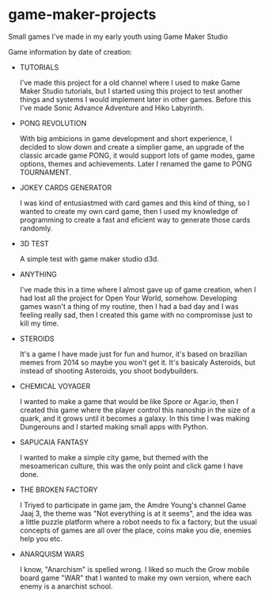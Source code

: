 # game-maker-projects
 Small games I've made in my early youth using Game Maker Studio

Game information by date of creation:

* TUTORIALS

  I've made this project for a old channel where I used to make
  Game Maker Studio tutorials, but I started using this project
  to test another things and systems I would implement later
  in other games. Before this I've made Sonic Advance Adventure
  and Hiko Labyrinth.
  
* PONG REVOLUTION

  With big ambicions in game development and short experience,
  I decided to slow down and create a simplier game, an upgrade
  of the classic arcade game PONG, it would support lots of
  game modes, game options, themes and achievements. Later I
  renamed the game to PONG TOURNAMENT.
  
* JOKEY CARDS GENERATOR

  I was kind of entusiastmed with card games and this kind of thing,
  so I wanted to create my own card game, then I used my knowledge
  of programming to create a fast and eficient way to generate
  those cards randomly.
  
* 3D TEST

  A simple test with game maker studio d3d.
  
* ANYTHING

  I've made this in a time where I almost gave up of game creation,
  when I had lost all the project for Open Your World, somehow.
  Developing games wasn't a thing of my routine, then I had a bad day
  and I was feeling really sad, then I created this game with no
  compromisse just to kill my time.
  
* STEROIDS

  It's a game I have made just for fun and humor, it's based on
  brazilian memes from 2014 so maybe you won't get it. It's basicaly
  Asteroids, but instead of shooting Asteroids, you shoot bodybuilders.
  
* CHEMICAL VOYAGER

  I wanted to make a game that would be like Spore or Agar.io, then I
  created this game where the player control this nanoship in the size
  of a quark, and it grows until it becomes a galaxy. In this time I was
  making Dungerouns and I started making small apps with Python.
  
* SAPUCAIA FANTASY

  I wanted to make a simple city game, but themed with the mesoamerican
  culture, this was the only point and click game I have done.
  
* THE BROKEN FACTORY

  I Triyed to participate in game jam, the Amdre Young's channel Game Jaaj 3,
  the theme was "Not everything is at it seems", and the idea was a little
  puzzle platform where a robot needs to fix a factory, but the usual
  concepts of games are all over the place, coins make you die, enemies
  help you etc.
  
* ANARQUISM WARS

  I know, "Anarchism" is spelled wrong. I liked so much the Grow mobile board
  game "WAR" that I wanted to make my own version, where each enemy is a
  anarchist school.
